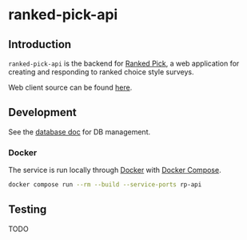 # ranked-pick-api

## Introduction

`ranked-pick-api` is the backend for [Ranked Pick](http://rankedpick.com), a web application for creating and responding to ranked choice style surveys.

Web client source can be found [here](https://github.com/carterjackson/ranked-pick-web).

## Development

See the [database doc](./docs/database.md) for DB management.

### Docker

The service is run locally through [Docker](https://www.docker.com/) with [Docker Compose](https://docs.docker.com/compose/).

```bash
docker compose run --rm --build --service-ports rp-api
```

## Testing

TODO
